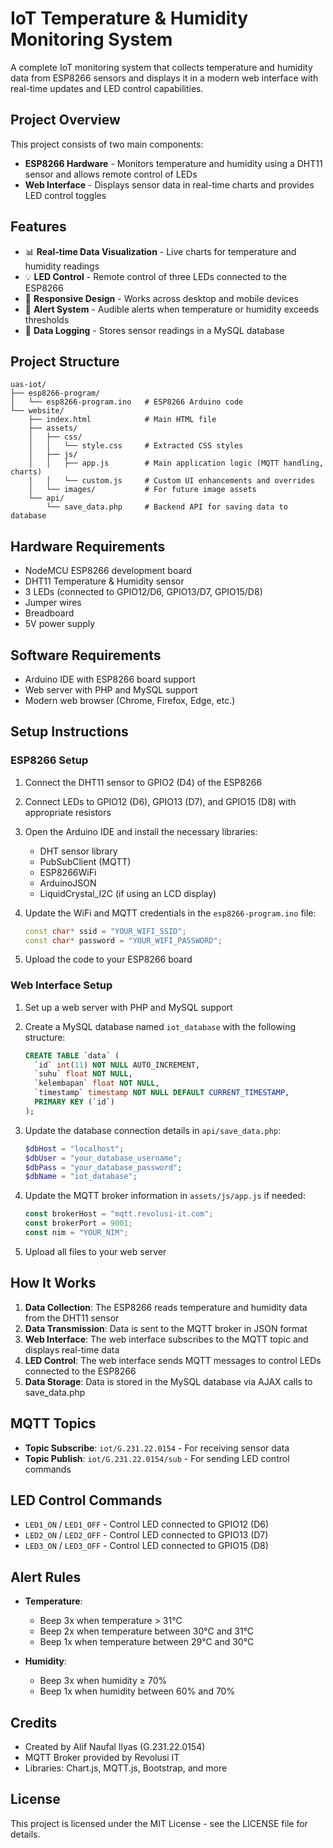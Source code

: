 # IoT Temperature & Humidity Monitoring System

A complete IoT monitoring system that collects temperature and humidity data from ESP8266 sensors and displays it in a modern web interface with real-time updates and LED control capabilities.

## Project Overview

This project consists of two main components:
- **ESP8266 Hardware** - Monitors temperature and humidity using a DHT11 sensor and allows remote control of LEDs
- **Web Interface** - Displays sensor data in real-time charts and provides LED control toggles

## Features

- 📊 **Real-time Data Visualization** - Live charts for temperature and humidity readings
- 💡 **LED Control** - Remote control of three LEDs connected to the ESP8266
- 📱 **Responsive Design** - Works across desktop and mobile devices
- 🔔 **Alert System** - Audible alerts when temperature or humidity exceeds thresholds
- 💾 **Data Logging** - Stores sensor readings in a MySQL database

## Project Structure

```
uas-iot/
├── esp8266-program/
│   └── esp8266-program.ino   # ESP8266 Arduino code
└── website/
    ├── index.html            # Main HTML file
    ├── assets/
    │   ├── css/
    │   │   └── style.css     # Extracted CSS styles
    │   ├── js/
    │   │   ├── app.js        # Main application logic (MQTT handling, charts)
    │   │   └── custom.js     # Custom UI enhancements and overrides
    │   └── images/           # For future image assets
    └── api/
        └── save_data.php     # Backend API for saving data to database
```

## Hardware Requirements

- NodeMCU ESP8266 development board
- DHT11 Temperature & Humidity sensor
- 3 LEDs (connected to GPIO12/D6, GPIO13/D7, GPIO15/D8)
- Jumper wires
- Breadboard
- 5V power supply

## Software Requirements

- Arduino IDE with ESP8266 board support
- Web server with PHP and MySQL support
- Modern web browser (Chrome, Firefox, Edge, etc.)

## Setup Instructions

### ESP8266 Setup

1. Connect the DHT11 sensor to GPIO2 (D4) of the ESP8266
2. Connect LEDs to GPIO12 (D6), GPIO13 (D7), and GPIO15 (D8) with appropriate resistors
3. Open the Arduino IDE and install the necessary libraries:
   - DHT sensor library
   - PubSubClient (MQTT)
   - ESP8266WiFi
   - ArduinoJSON
   - LiquidCrystal_I2C (if using an LCD display)

4. Update the WiFi and MQTT credentials in the `esp8266-program.ino` file:
   ```cpp
   const char* ssid = "YOUR_WIFI_SSID";
   const char* password = "YOUR_WIFI_PASSWORD";
   ```

5. Upload the code to your ESP8266 board

### Web Interface Setup

1. Set up a web server with PHP and MySQL support
2. Create a MySQL database named `iot_database` with the following structure:
   ```sql
   CREATE TABLE `data` (
     `id` int(11) NOT NULL AUTO_INCREMENT,
     `suhu` float NOT NULL,
     `kelembapan` float NOT NULL,
     `timestamp` timestamp NOT NULL DEFAULT CURRENT_TIMESTAMP,
     PRIMARY KEY (`id`)
   );
   ```

3. Update the database connection details in `api/save_data.php`:
   ```php
   $dbHost = "localhost";
   $dbUser = "your_database_username";
   $dbPass = "your_database_password";
   $dbName = "iot_database";
   ```

4. Update the MQTT broker information in `assets/js/app.js` if needed:
   ```javascript
   const brokerHost = "mqtt.revolusi-it.com";
   const brokerPort = 9001;
   const nim = "YOUR_NIM";
   ```

5. Upload all files to your web server

## How It Works

1. **Data Collection**: The ESP8266 reads temperature and humidity data from the DHT11 sensor
2. **Data Transmission**: Data is sent to the MQTT broker in JSON format
3. **Web Interface**: The web interface subscribes to the MQTT topic and displays real-time data
4. **LED Control**: The web interface sends MQTT messages to control LEDs connected to the ESP8266
5. **Data Storage**: Data is stored in the MySQL database via AJAX calls to save_data.php

## MQTT Topics

- **Topic Subscribe**: `iot/G.231.22.0154` - For receiving sensor data
- **Topic Publish**: `iot/G.231.22.0154/sub` - For sending LED control commands

## LED Control Commands

- `LED1_ON` / `LED1_OFF` - Control LED connected to GPIO12 (D6)
- `LED2_ON` / `LED2_OFF` - Control LED connected to GPIO13 (D7)
- `LED3_ON` / `LED3_OFF` - Control LED connected to GPIO15 (D8)

## Alert Rules

- **Temperature**:
  - Beep 3x when temperature > 31°C
  - Beep 2x when temperature between 30°C and 31°C
  - Beep 1x when temperature between 29°C and 30°C

- **Humidity**:
  - Beep 3x when humidity ≥ 70%
  - Beep 1x when humidity between 60% and 70%

## Credits

- Created by Alif Naufal Ilyas (G.231.22.0154)
- MQTT Broker provided by Revolusi IT
- Libraries: Chart.js, MQTT.js, Bootstrap, and more

## License

This project is licensed under the MIT License - see the LICENSE file for details.
